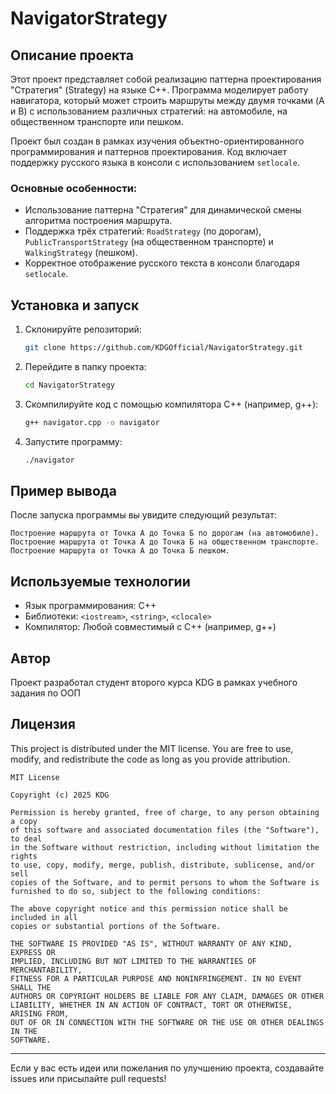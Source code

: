 # NavigatorStrategy

## Описание проекта

Этот проект представляет собой реализацию паттерна проектирования "Стратегия" (Strategy) на языке C++. Программа моделирует работу навигатора, который может строить маршруты между двумя точками (A и B) с использованием различных стратегий: на автомобиле, на общественном транспорте или пешком.

Проект был создан в рамках изучения объектно-ориентированного программирования и паттернов проектирования. Код включает поддержку русского языка в консоли с использованием `setlocale`.

### Основные особенности:

- Использование паттерна "Стратегия" для динамической смены алгоритма построения маршрута.
- Поддержка трёх стратегий: `RoadStrategy` (по дорогам), `PublicTransportStrategy` (на общественном транспорте) и `WalkingStrategy` (пешком).
- Корректное отображение русского текста в консоли благодаря `setlocale`.

## Установка и запуск

1. Склонируйте репозиторий:

   ```bash
   git clone https://github.com/KDGOfficial/NavigatorStrategy.git
   ```
2. Перейдите в папку проекта:

   ```bash
   cd NavigatorStrategy
   ```
3. Скомпилируйте код с помощью компилятора C++ (например, g++):

   ```bash
   g++ navigator.cpp -o navigator
   ```
4. Запустите программу:

   ```bash
   ./navigator
   ```

## Пример вывода

После запуска программы вы увидите следующий результат:

```
Построение маршрута от Точка А до Точка Б по дорогам (на автомобиле).
Построение маршрута от Точка А до Точка Б на общественном транспорте.
Построение маршрута от Точка А до Точка Б пешком.
```

## Используемые технологии

- Язык программирования: C++
- Библиотеки: `<iostream>`, `<string>`, `<clocale>`
- Компилятор: Любой совместимый с C++ (например, g++)

## Автор

Проект разработал студент второго курса KDG в рамках учебного задания по ООП

## Лицензия
This project is distributed under the MIT license. You are free to use, modify, and redistribute the code as long as you provide attribution.
```
MIT License

Copyright (c) 2025 KDG

Permission is hereby granted, free of charge, to any person obtaining a copy
of this software and associated documentation files (the "Software"), to deal
in the Software without restriction, including without limitation the rights
to use, copy, modify, merge, publish, distribute, sublicense, and/or sell
copies of the Software, and to permit persons to whom the Software is
furnished to do so, subject to the following conditions:

The above copyright notice and this permission notice shall be included in all
copies or substantial portions of the Software.

THE SOFTWARE IS PROVIDED "AS IS", WITHOUT WARRANTY OF ANY KIND, EXPRESS OR
IMPLIED, INCLUDING BUT NOT LIMITED TO THE WARRANTIES OF MERCHANTABILITY,
FITNESS FOR A PARTICULAR PURPOSE AND NONINFRINGEMENT. IN NO EVENT SHALL THE
AUTHORS OR COPYRIGHT HOLDERS BE LIABLE FOR ANY CLAIM, DAMAGES OR OTHER
LIABILITY, WHETHER IN AN ACTION OF CONTRACT, TORT OR OTHERWISE, ARISING FROM,
OUT OF OR IN CONNECTION WITH THE SOFTWARE OR THE USE OR OTHER DEALINGS IN THE
SOFTWARE.
```

---

Если у вас есть идеи или пожелания по улучшению проекта, создавайте issues или присылайте pull requests!


